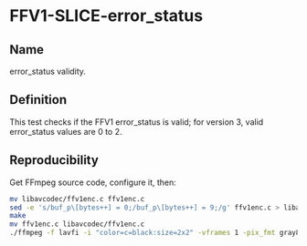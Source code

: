 # FFV1-SLICE-error_status

## Name

error_status validity.

## Definition

This test checks if the FFV1 error_status is valid; for version 3, valid error_status values are 0 to 2.

## Reproducibility

Get FFmpeg source code, configure it, then:

```sh
mv libavcodec/ffv1enc.c ffv1enc.c
sed -e 's/buf_p\[bytes++] = 0;/buf_p\[bytes++] = 9;/g' ffv1enc.c > libavcodec/ffv1enc.c
make
mv ffv1enc.c libavcodec/ffv1enc.c
./ffmpeg -f lavfi -i "color=c=black:size=2x2" -vframes 1 -pix_fmt gray8 -write_crc32 0 -c:v ffv1 -level 3 -slices 1 FFV1-SLICE-error_status_v3.mkv
```
